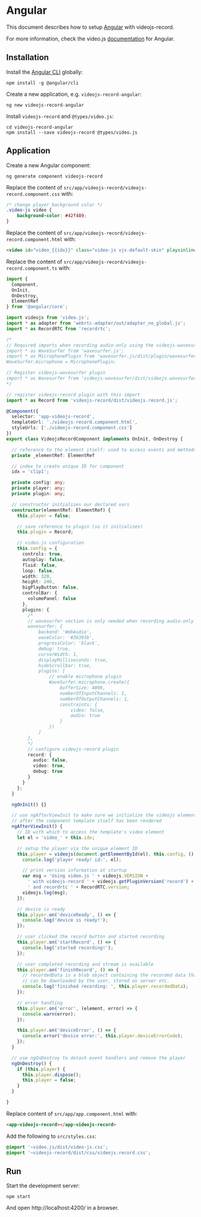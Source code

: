 # Angular

This document describes how to setup [Angular](https://angular.io) with videojs-record.

For more information, check the video.js [documentation](https://github.com/videojs/video.js/blob/master/docs/guides/angular.md)
for Angular.

## Installation

Install the [Angular CLI](https://cli.angular.io) globally:

```console
npm install -g @angular/cli
```

Create a new application, e.g. `videojs-record-angular`:

```console
ng new videojs-record-angular
```

Install `videojs-record` and `@types/video.js`:

```console
cd videojs-record-angular
npm install --save videojs-record @types/video.js
```

## Application

Create a new Angular component:

```console
ng generate component videojs-record
```

Replace the content of `src/app/videojs-record/videojs-record.component.css` with:

```css
/* change player background color */
.video-js video {
    background-color: #42f489;
}
```

Replace the content of `src/app/videojs-record/videojs-record.component.html` with:

```html
<video id="video_{{idx}}" class="video-js vjs-default-skin" playsinline></video>
```

Replace the content of `src/app/videojs-record/videojs-record.component.ts` with:

```ts
import {
  Component,
  OnInit,
  OnDestroy,
  ElementRef
} from '@angular/core';

import videojs from 'video.js';
import * as adapter from 'webrtc-adapter/out/adapter_no_global.js';
import * as RecordRTC from 'recordrtc';

/*
// Required imports when recording audio-only using the videojs-wavesurfer plugin
import * as WaveSurfer from 'wavesurfer.js';
import * as MicrophonePlugin from 'wavesurfer.js/dist/plugin/wavesurfer.microphone.js';
WaveSurfer.microphone = MicrophonePlugin;

// Register videojs-wavesurfer plugin
import * as Wavesurfer from 'videojs-wavesurfer/dist/videojs.wavesurfer.js';
*/

// register videojs-record plugin with this import
import * as Record from 'videojs-record/dist/videojs.record.js';

@Component({
  selector: 'app-videojs-record',
  templateUrl: './videojs-record.component.html',
  styleUrls: ['./videojs-record.component.css']
})
export class VideojsRecordComponent implements OnInit, OnDestroy {

  // reference to the element itself: used to access events and methods
  private _elementRef: ElementRef

  // index to create unique ID for component
  idx = 'clip1';

  private config: any;
  private player: any; 
  private plugin: any;

  // constructor initializes our declared vars
  constructor(elementRef: ElementRef) {
    this.player = false;

    // save reference to plugin (so it initializes)
    this.plugin = Record;

    // video.js configuration
    this.config = {
      controls: true,
      autoplay: false,
      fluid: false,
      loop: false,
      width: 320,
      height: 240,
      bigPlayButton: false,
      controlBar: {
        volumePanel: false
      },
      plugins: {
        /*
        // wavesurfer section is only needed when recording audio-only
        wavesurfer: {
            backend: 'WebAudio',
            waveColor: '#36393b',
            progressColor: 'black',
            debug: true,
            cursorWidth: 1,
            displayMilliseconds: true,
            hideScrollbar: true,
            plugins: [
                // enable microphone plugin
                WaveSurfer.microphone.create({
                    bufferSize: 4096,
                    numberOfInputChannels: 1,
                    numberOfOutputChannels: 1,
                    constraints: {
                        video: false,
                        audio: true
                    }
                })
            ]
        },
        */
        // configure videojs-record plugin
        record: {
          audio: false,
          video: true,
          debug: true
        }
      }
    };
  }

  ngOnInit() {}

  // use ngAfterViewInit to make sure we initialize the videojs element
  // after the component template itself has been rendered
  ngAfterViewInit() {
    // ID with which to access the template's video element
    let el = 'video_' + this.idx;

    // setup the player via the unique element ID
    this.player = videojs(document.getElementById(el), this.config, () => {
      console.log('player ready! id:', el);

      // print version information at startup
      var msg = 'Using video.js ' + videojs.VERSION +
        ' with videojs-record ' + videojs.getPluginVersion('record') +
        ' and recordrtc ' + RecordRTC.version;
      videojs.log(msg);
    });

    // device is ready
    this.player.on('deviceReady', () => {
      console.log('device is ready!');
    });

    // user clicked the record button and started recording
    this.player.on('startRecord', () => {
      console.log('started recording!');
    });

    // user completed recording and stream is available
    this.player.on('finishRecord', () => {
      // recordedData is a blob object containing the recorded data that
      // can be downloaded by the user, stored on server etc.
      console.log('finished recording: ', this.player.recordedData);
    });

    // error handling
    this.player.on('error', (element, error) => {
      console.warn(error);
    });

    this.player.on('deviceError', () => {
      console.error('device error:', this.player.deviceErrorCode);
    });
  }

  // use ngOnDestroy to detach event handlers and remove the player
  ngOnDestroy() {
    if (this.player) {
      this.player.dispose();
      this.player = false;
    }
  }

}
```

Replace content of `src/app/app.component.html` with:

```html
<app-videojs-record></app-videojs-record>
```

Add the following to `src/styles.css`:

```css
@import '~video.js/dist/video-js.css';
@import '~videojs-record/dist/css/videojs.record.css';
```

## Run

Start the development server:

```console
npm start
```

And open http://localhost:4200/ in a browser.
